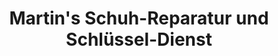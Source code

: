 ---
title: "Martin's Schuh-Reparatur und Schlüssel-Dienst"
url: /sylt/martins-schuh-reparatur-und-schluessel-dienst/
shop: Schlüsseldienst
---